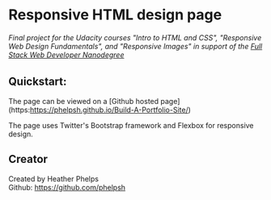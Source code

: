 # Responsive HTML design page

###### Final project for the Udacity courses "Intro to HTML and CSS", "Responsive Web Design Fundamentals", and "Responsive Images" in support of the [Full Stack Web Developer Nanodegree](https://www.udacity.com/course/full-stack-web-developer-nanodegree--nd004)

## Quickstart:

The page can be viewed on a [Github hosted page] (https:https://phelpsh.github.io/Build-A-Portfolio-Site/)

The page uses Twitter's Bootstrap framework and Flexbox for responsive design.

## Creator

Created by Heather Phelps <br>
Github: https://github.com/phelpsh
